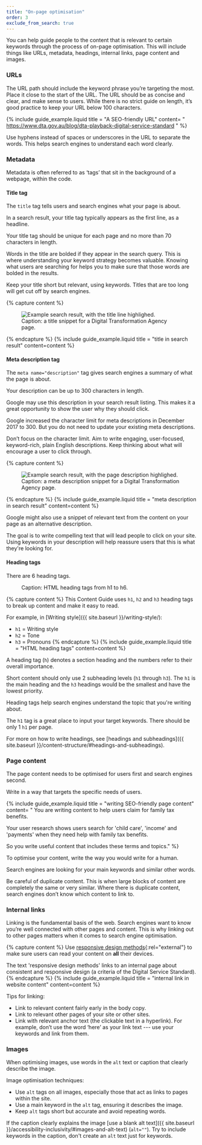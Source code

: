 ```yaml
---
title: "On-page optimisation"
order: 3
exclude_from_search: true
---
```


You can help guide people to the content that is relevant to certain keywords through the process of on-page optimisation. This will include things like URLs, metadata, headings, internal links, page content and images.

### URLs

The URL path should include the keyword phrase you’re targeting the most. Place it close to the start of the URL. The URL should be as concise and clear, and make sense to users. While there is no strict guide on length, it’s good practice to keep your URL below 100 characters.

{% include guide_example.liquid
  title = "A SEO-friendly URL"
  content= "
https://www.dta.gov.au/blog/dta-playback-digital-service-standard
"
%}

Use hyphens instead of spaces or underscores in the URL to separate the words. This helps search engines to understand each word clearly.

### Metadata

Metadata is often referred to as ‘tags’ that sit in the background of a webpage, within the code.

#### Title tag

The `title` tag tells users and search engines what your page is about.

In a search result, your title tag typically appears as the first line, as a headline.

Your title tag should be unique for each page and no more than 70 characters in length.

Words in the title are bolded if they appear in the search query. This is where understanding your keyword strategy becomes valuable. Knowing what users are searching for helps you to make sure that those words are bolded in the results.

Keep your title short but relevant, using keywords. Titles that are too long will get cut off by search engines.

{% capture content %}
<figure>
  <img src='{{site.baseurl}}/assets/seo-metatitle.png' alt="Example search result, with the title line highlighed." />
  <figcaption>Caption: a title snippet for a Digital Transformation Agency page.</figcaption>
</figure>
{% endcapture %}
{% include guide_example.liquid
  title = "title in search result"
  content=content
%}

#### Meta description tag

The `meta name="description"`
tag gives search engines a summary of what the page is about.

Your description can be up to 300 characters in length.

Google may use this description in your search result listing. This makes it a great opportunity to show the user why they should click.

Google increased the character limit for meta descriptions in December 2017 to 300. But you do not need to update your existing meta descriptions.

Don’t focus on the character limit. Aim to write engaging, user-focused, keyword-rich, plain English descriptions. Keep thinking about what will encourage a user to click through.

{% capture content %}
<figure>
  <img src='{{site.baseurl}}/assets/seo-metadescription.png' alt="Example search result, with the page description highlighed." />
  <figcaption>Caption: a meta description snippet for a Digital Transformation Agency page.</figcaption>
</figure>
{% endcapture %}
{% include guide_example.liquid
  title = "meta description in search result"
  content=content
%}

Google might also use a snippet of relevant text from the content on your page as an alternative description.

The goal is to write compelling text that will lead people to click on your site. Using keywords in your description will help reassure users that this is what they're looking for.

#### Heading tags

There are 6 heading tags.

<figure>
  <img src='{{site.baseurl}}/assets/seo-headings.png' alt='' />
  <figcaption>Caption: HTML heading tags from h1 to h6.</figcaption>
</figure>

{% capture content %}
This Content Guide uses `h1`, `h2` and `h3` heading tags to break up content and make it easy to read.

For example, in [Writing style]({{ site.baseurl }}/writing-style/):
- `h1` = Writing style
- `h2` = Tone
- `h3` = Pronouns
{% endcapture %}
{% include guide_example.liquid
  title = "HTML heading tags"
  content=content
%}

A heading tag (`h`) denotes a section heading and the numbers refer to their overall importance.

Short content should only use 2 subheading levels (`h1` through `h3`). The `h1` is the main heading and the `h3` headings would be the smallest and have the lowest priority.

Heading tags help search engines understand the topic that you're writing about.

The `h1` tag is a great place to input your target keywords. There should be only 1 `h1` per page.

For more on how to write headings, see [headings and subheadings]({{ site.baseurl }}/content-structure/#headings-and-subheadings).

### Page content

The page content needs to be optimised for users first and search engines second.

Write in a way that targets the specific needs of users.

{% include guide_example.liquid
  title = "writing SEO-friendly page content"
  content= "
You are writing content to help users claim for family tax benefits.

Your user research shows users search for 'child care', 'income' and 'payments' when they need help with family tax benefits.

So you write useful content that includes these terms and topics."
%}

To optimise your content, write the way you would write for a human.

Search engines are looking for your main keywords and similar other words.

Be careful of duplicate content. This is when large blocks of content are completely the same or very similar. Where there is duplicate content, search engines don’t know which content to link to.

### Internal links

Linking is the fundamental basis of the web. Search engines want to know you’re well connected with other pages and content. This is why linking out to other pages matters when it comes to search engine optimisation.

{% capture content %}
Use [responsive design methods](https://guides.service.gov.au/digital-service-standard/6-consistent-and-responsive/){:rel="external"} to make sure users can read your content on <strong>all</strong> their devices.

The text 'responsive design methods' links to an internal page about consistent and responsive design (a criteria of the Digital Service Standard).
{% endcapture %}
{% include guide_example.liquid
  title = "internal link in website content"
  content=content
%}

Tips for linking:

- Link to relevant content fairly early in the body copy.
- Link to relevant other pages of your site or other sites.
- Link with relevant anchor text (the clickable text in a hyperlink). For example, don’t use the word ‘here’ as your link text --- use your keywords and link from them.

### Images

When optimising images, use words in the `alt` text or caption that clearly describe the image.

Image optimisation techniques:

- Use `alt` tags on all images, especially those that act as links to pages within the site.
- Use a main keyword in the `alt` tag, ensuring it describes the image.
- Keep `alt` tags short but accurate and avoid repeating words.

If the caption clearly explains the image [use a blank alt text]({{ site.baseurl }}/accessibility-inclusivity/#images-and-alt-text) (`alt=""`). Try to include keywords in the caption, don't create an `alt` text just for keywords.
